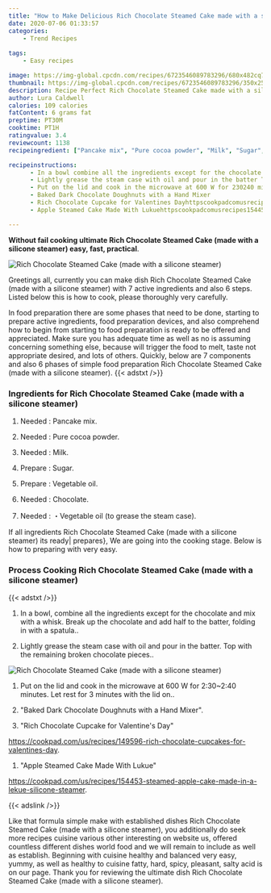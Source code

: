 ```yaml
---
title: "How to Make Delicious Rich Chocolate Steamed Cake made with a silicone steamer"
date: 2020-07-06 01:33:57
categories:
    - Trend Recipes
    
tags:
    - Easy recipes

image: https://img-global.cpcdn.com/recipes/6723546089783296/680x482cq70/rich-chocolate-steamed-cake-made-with-a-silicone-steamer-recipe-main-photo.jpg
thumbnail: https://img-global.cpcdn.com/recipes/6723546089783296/350x250cq70/rich-chocolate-steamed-cake-made-with-a-silicone-steamer-recipe-main-photo.jpg
description: Recipe Perfect Rich Chocolate Steamed Cake made with a silicone steamer with 7 ingredients and 6 stages of easy cooking.
author: Lura Caldwell
calories: 109 calories
fatContent: 6 grams fat
preptime: PT30M
cooktime: PT1H
ratingvalue: 3.4
reviewcount: 1138
recipeingredient: ["Pancake mix", "Pure cocoa powder", "Milk", "Sugar", "Vegetable oil", "Chocolate", "Vegetable oil to grease the steam case"]

recipeinstructions: 
      - In a bowl combine all the ingredients except for the chocolate and mix with a whisk Break up the chocolate and add half to the batter folding in with a spatula 
      - Lightly grease the steam case with oil and pour in the batter Top with the remaining broken chocolate pieces 
      - Put on the lid and cook in the microwave at 600 W for 230240 minutes Let rest for 3 minutes with the lid on 
      - Baked Dark Chocolate Doughnuts with a Hand Mixer 
      - Rich Chocolate Cupcake for Valentines Dayhttpscookpadcomusrecipes149596richchocolatecupcakesforvalentinesday 
      - Apple Steamed Cake Made With Lukuehttpscookpadcomusrecipes154453steamedapplecakemadeinalekuesiliconesteamer

---
```




**Without fail cooking ultimate Rich Chocolate Steamed Cake (made with a silicone steamer) easy, fast, practical**. 


![Rich Chocolate Steamed Cake (made with a silicone steamer)](https://img-global.cpcdn.com/recipes/6723546089783296/680x482cq70/rich-chocolate-steamed-cake-made-with-a-silicone-steamer-recipe-main-photo.jpg "Rich Chocolate Steamed Cake (made with a silicone steamer)")




Greetings all, currently you can make dish Rich Chocolate Steamed Cake (made with a silicone steamer) with 7 active ingredients and also 6 steps. Listed below this is how to cook, please thoroughly very carefully.

In food preparation there are some phases that need to be done, starting to prepare active ingredients, food preparation devices, and also comprehend how to begin from starting to food preparation is ready to be offered and appreciated. Make sure you has adequate time as well as no is assuming concerning something else, because will trigger the food to melt, taste not appropriate desired, and lots of others. Quickly, below are 7 components and also 6 phases of simple food preparation Rich Chocolate Steamed Cake (made with a silicone steamer).
{{< adstxt />}}

### Ingredients for Rich Chocolate Steamed Cake (made with a silicone steamer)


1. Needed  : Pancake mix.

1. Needed  : Pure cocoa powder.

1. Needed  : Milk.

1. Prepare  : Sugar.

1. Prepare  : Vegetable oil.

1. Needed  : Chocolate.

1. Needed  : ・Vegetable oil (to grease the steam case).



If all ingredients Rich Chocolate Steamed Cake (made with a silicone steamer) its ready| prepares}, We are going into the cooking stage. Below is how to preparing with very easy.

### Process Cooking Rich Chocolate Steamed Cake (made with a silicone steamer)

{{< adstxt />}}


1. In a bowl, combine all the ingredients except for the chocolate and mix with a whisk. Break up the chocolate and add half to the batter, folding in with a spatula..



1. Lightly grease the steam case with oil and pour in the batter. Top with the remaining broken chocolate pieces..



![Rich Chocolate Steamed Cake (made with a silicone steamer)](https://img-global.cpcdn.com/steps/5179221207941120/160x128cq70/rich-chocolate-steamed-cake-made-with-a-silicone-steamer-recipe-step-2-photo.jpg" "Rich Chocolate Steamed Cake (made with a silicone steamer)")



1. Put on the lid and cook in the microwave at 600 W for 2:30~2:40 minutes. Let rest for 3 minutes with the lid on..



1. &#34;Baked Dark Chocolate Doughnuts with a Hand Mixer&#34;.



1. &#34;Rich Chocolate Cupcake for Valentine&#39;s Day&#34;

https://cookpad.com/us/recipes/149596-rich-chocolate-cupcakes-for-valentines-day.



1. &#34;Apple Steamed Cake Made With Lukue&#34;

https://cookpad.com/us/recipes/154453-steamed-apple-cake-made-in-a-lekue-silicone-steamer.





{{< adslink />}}

Like that formula simple make with established dishes Rich Chocolate Steamed Cake (made with a silicone steamer), you additionally do seek more recipes cuisine various other interesting on website us, offered countless different dishes world food and we will remain to include as well as establish. Beginning with cuisine healthy and balanced very easy, yummy, as well as healthy to cuisine fatty, hard, spicy, pleasant, salty acid is on our page. Thank you for reviewing the ultimate dish Rich Chocolate Steamed Cake (made with a silicone steamer).

